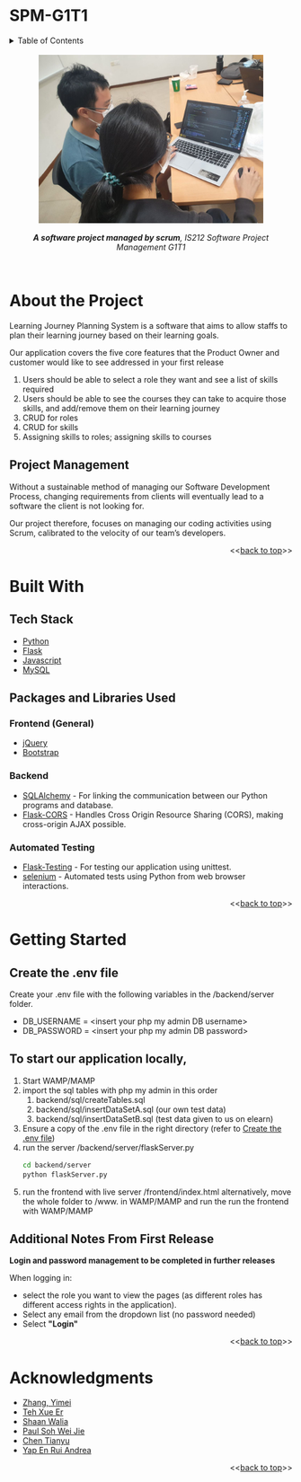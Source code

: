 # SPM-G1T1
 
<!-- TABLE OF CONTENTS -->
<details id="contents" >
  <summary>Table of Contents</summary>
  <ol>
    <li>
      <a href="#about-the-project">About The Project</a>
      <ul>
        <li><a href="#our-motivation">Our Motivation</a></li>
        <li><a href="#project-management">Project Management</a></li>
      </ul>
    </li>
    <li>
      <a href="#built-with">Built With</a>
      <ul>
        <li><a href="#tech-stack">Tech Stack</a></li>
        <li><a href="#packages-and-libraries-used">Packages Used</a>
            <ul>
                <li><a href="#frontend-general">Frontend (General)</a></li>
                <li><a href="#backend">Backend</a></li>
                <li><a href="#automated-testing">Automated Testing</a></li>
            </ul>
        </li>
      </ul>
    </li>
    <li>
      <a href="#getting-started">Getting Started</a>
      <ul>
        <li><a href="#create-the-.env-file">Prerequisites</a></li>
	    <li><a href="#to-start-our-application-locally">Start our App locally</a></li>
        <li><a href="#additional-notes-from-first-release">Additional Notes From First Release</a></li>
      </ul>
    </li>
    <li><a href="#acknowledgments">Acknowledgments</a></li>
  </ol>
</details>

<!-- PROJECT LOGO -->
<br />
<div align="center">
  <img src="readme_img/pair_programming.jpg" alt="Logo" height="300px">

  <p align="center">
    <b><i>A software project managed by scrum</b>, IS212 Software Project Management G1T1</i>
  </p>
</div>

<br>

# About the Project
Learning Journey Planning System is a software that aims to allow staffs to plan their learning journey based on their learning goals.

Our application covers the five core features
that the Product Owner and customer would like to see addressed in your first release
1. Users should be able to select a role they want and see a list of skills required
1. Users should be able to see the courses they can take to acquire those skills, and
add/remove them on their learning journey
1. CRUD for roles
1. CRUD for skills
1. Assigning skills to roles; assigning skills to courses

## Project Management
Without a sustainable method of managing our Software Development Process, changing requirements from clients will eventually lead to a software the client is not looking for.

Our project therefore, focuses on managing our coding activities using Scrum, calibrated to
the velocity of our team’s developers.

<p align="right"><<<a href="#contents">back to top</a>>></p>

# Built With

## Tech Stack

* [Python](https://docs.python.org/3/)
* [Flask](https://flask.palletsprojects.com/en/2.2.x/)
* [Javascript](https://developer.mozilla.org/en-US/docs/Web/JavaScript)
* [MySQL](https://dev.mysql.com/doc/)

## Packages and Libraries Used
### Frontend (General)
* [jQuery](https://api.jquery.com/)
* [Bootstrap](https://getbootstrap.com/docs/4.1/getting-started/introduction/)

### Backend
* [SQLAlchemy](https://docs.sqlalchemy.org/en/14/) - For linking the communication between our Python programs and database.
* [Flask-CORS](https://flask-cors.readthedocs.io/en/latest/) - Handles Cross Origin Resource Sharing (CORS), making cross-origin AJAX possible.

### Automated Testing

* [Flask-Testing](https://pythonhosted.org/Flask-Testing/) - For testing our application using unittest.
* [selenium](https://pypi.org/project/selenium/) - Automated tests using Python from web browser interactions.


<p align="right"><<<a href="#contents">back to top</a>>></p>

# Getting Started
## Create the .env file
Create your .env file with the following variables in the /backend/server folder.
- DB_USERNAME = \<insert your php my admin DB username\>
- DB_PASSWORD = \<insert your php my admin DB password\>

## To start our application locally,
1. Start WAMP/MAMP
2. import the sql tables with php my admin in this order
    1. backend/sql/createTables.sql 
    2. backend/sql/insertDataSetA.sql (our own test data)
    3. backend/sql/insertDataSetB.sql (test data given to us on elearn)
3. Ensure a copy of the .env file in the right directory (refer to <a href="#create-the-env-file">Create the .env file</a>)
4. run the server /backend/server/flaskServer.py
    ```bash
    cd backend/server
    python flaskServer.py
    ```
5. run the frontend with live server /frontend/index.html
    alternatively, move the whole folder to /www. in WAMP/MAMP and run the run the frontend with WAMP/MAMP 

## Additional Notes From First Release
<b>Login and password management to be completed in further releases</b>

When logging in:
* select the role you want to view the pages (as different roles has different access rights in the application).
* Select any email from the dropdown list (no password needed)
* Select <b>"Login"</b>

<p align="right"><<<a href="#contents">back to top</a>>></p>

<!-- ACKNOWLEDGMENTS -->
# Acknowledgments

* [Zhang, Yimei](https://github.com/YimeiZhang)
* [Teh Xue Er](https://github.com/tehxueer29)
* [Shaan Walia](https://github.com/mxixqc)
* [Paul Soh Wei Jie](https://github.com/blazefire710)
* [Chen Tianyu](https://github.com/tame12)
* [Yap En Rui Andrea](https://github.com/andreayup)

<p align="right"><<<a href="#contents">back to top</a>>></p>
